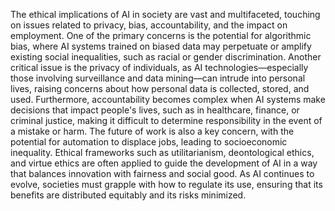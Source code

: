 The ethical implications of AI in society are vast and multifaceted, touching on issues related to privacy, bias, accountability, and the impact on employment. One of the primary concerns is the potential for algorithmic bias, where AI systems trained on biased data may perpetuate or amplify existing social inequalities, such as racial or gender discrimination. Another critical issue is the privacy of individuals, as AI technologies—especially those involving surveillance and data mining—can intrude into personal lives, raising concerns about how personal data is collected, stored, and used. Furthermore, accountability becomes complex when AI systems make decisions that impact people's lives, such as in healthcare, finance, or criminal justice, making it difficult to determine responsibility in the event of a mistake or harm. The future of work is also a key concern, with the potential for automation to displace jobs, leading to socioeconomic inequality. Ethical frameworks such as utilitarianism, deontological ethics, and virtue ethics are often applied to guide the development of AI in a way that balances innovation with fairness and social good. As AI continues to evolve, societies must grapple with how to regulate its use, ensuring that its benefits are distributed equitably and its risks minimized.